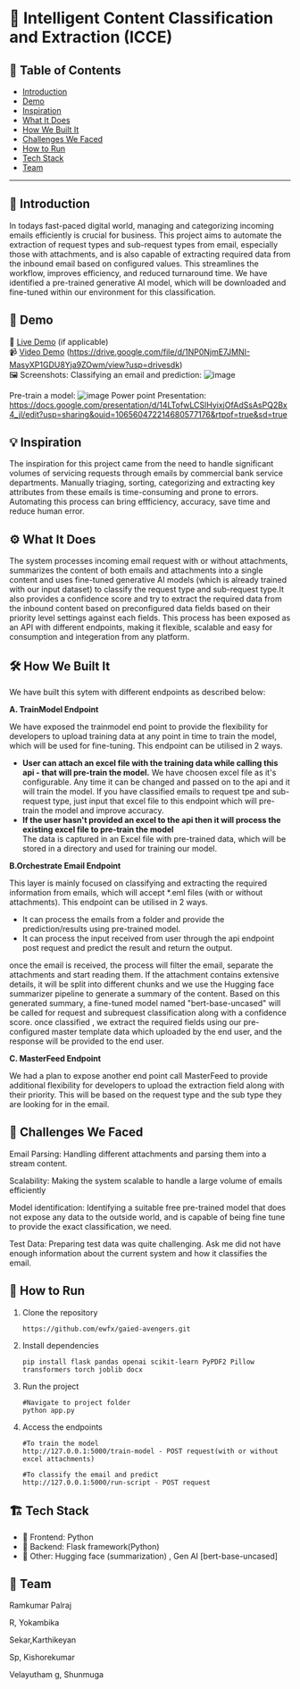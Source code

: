 # 🚀 Intelligent Content Classification and Extraction (ICCE)

## 📌 Table of Contents
- [Introduction](#introduction)
- [Demo](#demo)
- [Inspiration](#inspiration)
- [What It Does](#what-it-does)
- [How We Built It](#how-we-built-it)
- [Challenges We Faced](#challenges-we-faced)
- [How to Run](#how-to-run)
- [Tech Stack](#tech-stack)
- [Team](#team)

---

## 🎯 Introduction
In todays fast-paced digital world, managing and categorizing incoming emails efficiently is crucial for business. This project aims to automate the extraction of request types and sub-request types from email, especially those with attachments, and is also capable of extracting required data from the inbound email based on configured values. This streamlines the workflow, improves efficiency, and reduced turnaround time. We have identified a pre-trained generative AI model, which will be downloaded and fine-tuned within our environment for this classification.

## 🎥 Demo
🔗 [Live Demo](#) (if applicable)  
📹 [Video Demo](#) (https://drive.google.com/file/d/1NP0NjmE7JMNI-MasyXP1GDU8Yja9ZOwm/view?usp=drivesdk)  
🖼️ Screenshots:
Classifying an email and prediction:
![image](https://github.com/user-attachments/assets/4e6a4b10-1220-47ae-bb17-cc0b89684412)

Pre-train a model:
![image](https://github.com/user-attachments/assets/982f73c9-71d7-4751-9da1-6b644af74350)
Power point Presentation:
https://docs.google.com/presentation/d/14LTofwLCSlHyixjOfAdSsAsPQ2Bx4_jl/edit?usp=sharing&ouid=106560472214680577176&rtpof=true&sd=true

## 💡 Inspiration
The inspiration for this project came from the need to handle significant volumes of servicing requests through emails by commercial bank service departments. Manually triaging, sorting, categorizing and extracting key attributes from these emails is time-consuming and prone to errors. Automating this process can bring effficiency, accuracy, save time and reduce human error.

## ⚙️ What It Does
The system processes incoming email request with or without attachments, summarizes the content of both emails and attachments into a single content and uses fine-tuned generative AI models (which is already trained with our input dataset) to classify the request type and sub-request type.It also provides a confidence score and try to extract the required data from the inbound content based on preconfigured data fields based on their priority level settings against each fields. This process has been exposed as an API with different endpoints, making it flexible, scalable and easy for consumption and integeration from any platform.

## 🛠️ How We Built It
We have built this sytem with different endpoints as described below:

**A. TrainModel Endpoint**

We have exposed the trainmodel end point to provide the flexibility for developers to upload training data at any point in time to train the model, which will be used for fine-tuning. This endpoint can be utilised in 2 ways. 
   - **User can attach an excel file with the training data while calling this api - that will pre-train the model.** 
     We have choosen excel file as it's configurable. Any time it can be changed and passed on to the api and it will train the model. If you have classified emails to request tpe and sub-request type, just input that excel file to this endpoint which will pre-train the model and improve accuracy.
   - **If the user hasn't provided an excel to the api then it will process the existing excel file to pre-train the model**  
     The data is captured in an Excel file with pre-trained data, which will be stored in a directory and used for training our model.

**B.Orchestrate Email Endpoint**

This layer is mainly focused on classifying and extracting the required information from emails, which will accept *.eml files (with or without attachments). This endpoint can be utilised in 2 ways. 
   * It can process the emails from a folder and provide the prediction/results using pre-trained model.
   * It can process the input received from user through the api endpoint post request and predict the result and return the output.

once the email is received, the process will filter the email, separate the attachments and start reading them. If the attachment contains extensive details, it will be split into different chunks and we use the Hugging face summarizer pipeline to generate a summary of the content. Based on this generated summary, a fine-tuned model named "bert-base-uncased" will be called for request and subrequest classification along with a confidence score. once classified , we extract the required fields using our pre-configured master template data which uploaded by the end user, and the response will be provided to the end user.

**C. MasterFeed Endpoint**

We had a plan to expose another end point call MasterFeed to provide additional flexibility for developers to upload the extraction field along with their priority. This will be based on the request type and the sub type they are looking for in the email.

## 🚧 Challenges We Faced
Email Parsing: Handling different attachments and parsing them into a stream content.

Scalability: Making the system scalable to handle a large volume of emails efficiently

Model identification: Identifying a suitable free pre-trained model that does not expose any data to the outside world, and is capable of being fine tune to provide the exact classification, we need.

Test Data: Preparing test data was quite challenging. Ask me did not have enough information about the current system and how it classifies the email.

## 🏃 How to Run
1. Clone the repository

   `https://github.com/ewfx/gaied-avengers.git`

2. Install dependencies
   
   `pip install flask pandas openai scikit-learn PyPDF2 Pillow transformers torch joblib docx`

3. Run the project
   
   ```
   #Navigate to project folder
   python app.py
   ```

4. Access the endpoints   
   ```
   #To train the model
   http://127.0.0.1:5000/train-model - POST request(with or without excel attachments)
   ```
   ```
   #To classify the email and predict
   http://127.0.0.1:5000/run-script - POST request
   ```
   

## 🏗️ Tech Stack
- 🔹 Frontend: Python
- 🔹 Backend: Flask framework(Python)
- 🔹 Other:  Hugging face (summarization) , Gen AI [bert-base-uncased]

## 👥 Team

Ramkumar Palraj

R, Yokambika

Sekar,Karthikeyan

Sp, Kishorekumar

Velayutham g, Shunmuga


